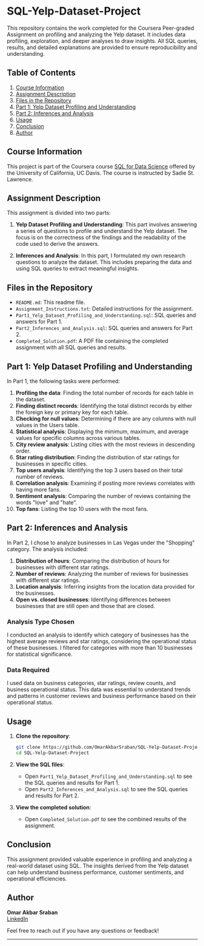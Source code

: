 # SQL-Yelp-Dataset-Project

This repository contains the work completed for the Coursera Peer-graded Assignment on profiling and analyzing the Yelp dataset. It includes data profiling, exploration, and deeper analyses to draw insights. All SQL queries, results, and detailed explanations are provided to ensure reproducibility and understanding.

## Table of Contents

1. [Course Information](#course-information)
2. [Assignment Description](#assignment-description)
3. [Files in the Repository](#files-in-the-repository)
4. [Part 1: Yelp Dataset Profiling and Understanding](#part-1-yelp-dataset-profiling-and-understanding)
5. [Part 2: Inferences and Analysis](#part-2-inferences-and-analysis)
6. [Usage](#usage)
7. [Conclusion](#conclusion)
8. [Author](#author)

## Course Information

This project is part of the Coursera course [SQL for Data Science](https://www.coursera.org/learn/sql-for-data-science) offered by the University of California, UC Davis. The course is instructed by Sadie St. Lawrence.

## Assignment Description

This assignment is divided into two parts:

1. **Yelp Dataset Profiling and Understanding**: This part involves answering a series of questions to profile and understand the Yelp dataset. The focus is on the correctness of the findings and the readability of the code used to derive the answers.
   
2. **Inferences and Analysis**: In this part, I formulated my own research questions to analyze the dataset. This includes preparing the data and using SQL queries to extract meaningful insights.

## Files in the Repository

- `README.md`: This readme file.
- `Assignment_Instructions.txt`: Detailed instructions for the assignment.
- `Part1_Yelp_Dataset_Profiling_and_Understanding.sql`: SQL queries and answers for Part 1.
- `Part2_Inferences_and_Analysis.sql`: SQL queries and answers for Part 2.
- `Completed_Solution.pdf`: A PDF file containing the completed assignment with all SQL queries and results.

## Part 1: Yelp Dataset Profiling and Understanding

In Part 1, the following tasks were performed:

1. **Profiling the data**: Finding the total number of records for each table in the dataset.
2. **Finding distinct records**: Identifying the total distinct records by either the foreign key or primary key for each table.
3. **Checking for null values**: Determining if there are any columns with null values in the Users table.
4. **Statistical analysis**: Displaying the minimum, maximum, and average values for specific columns across various tables.
5. **City review analysis**: Listing cities with the most reviews in descending order.
6. **Star rating distribution**: Finding the distribution of star ratings for businesses in specific cities.
7. **Top users analysis**: Identifying the top 3 users based on their total number of reviews.
8. **Correlation analysis**: Examining if posting more reviews correlates with having more fans.
9. **Sentiment analysis**: Comparing the number of reviews containing the words "love" and "hate".
10. **Top fans**: Listing the top 10 users with the most fans.

## Part 2: Inferences and Analysis

In Part 2, I chose to analyze businesses in Las Vegas under the "Shopping" category. The analysis included:

1. **Distribution of hours**: Comparing the distribution of hours for businesses with different star ratings.
2. **Number of reviews**: Analyzing the number of reviews for businesses with different star ratings.
3. **Location analysis**: Inferring insights from the location data provided for the businesses.
4. **Open vs. closed businesses**: Identifying differences between businesses that are still open and those that are closed.

### Analysis Type Chosen

I conducted an analysis to identify which category of businesses has the highest average reviews and star ratings, considering the operational status of these businesses. I filtered for categories with more than 10 businesses for statistical significance.

### Data Required

I used data on business categories, star ratings, review counts, and business operational status. This data was essential to understand trends and patterns in customer reviews and business performance based on their operational status.

## Usage

1. **Clone the repository**:
    ```sh
    git clone https://github.com/OmarAkbarSraban/SQL-Yelp-Dataset-Project.git
    cd SQL-Yelp-Dataset-Project
    ```

2. **View the SQL files**:
    - Open `Part1_Yelp_Dataset_Profiling_and_Understanding.sql` to see the SQL queries and results for Part 1.
    - Open `Part2_Inferences_and_Analysis.sql` to see the SQL queries and results for Part 2.

3. **View the completed solution**:
    - Open `Completed_Solution.pdf` to see the combined results of the assignment.

## Conclusion

This assignment provided valuable experience in profiling and analyzing a real-world dataset using SQL. The insights derived from the Yelp dataset can help understand business performance, customer sentiments, and operational efficiencies.

## Author

**Omar Akbar Sraban**  
[LinkedIn](https://linkedin.com/in/omarakbar1)  

Feel free to reach out if you have any questions or feedback!

---

